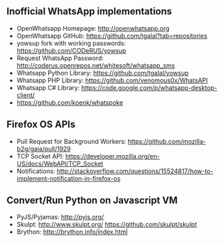Inofficial WhatsApp implementations
-----------------------------------
* OpenWhatsapp Homepage: http://openwhatsapp.org
* OpenWhatsapp GitHub: https://github.com/tgalal?tab=repositories
* yowsup fork with working passwords: https://github.com/CODeRUS/yowsup
* Request WhatsApp Password: http://coderus.openrepos.net/whitesoft/whatsapp_sms
* Whatsapp Python Library: https://github.com/tgalal/yowsup
* Whatsapp PHP Library: https://github.com/venomous0x/WhatsAPI
* Whatsapp C# Library: https://code.google.com/p/whatsapp-desktop-client/
* https://github.com/koenk/whatspoke

Firefox OS APIs
---------------
* Pull Request for Background Workers: https://github.com/mozilla-b2g/gaia/pull/1929
* TCP Socket API: https://developer.mozilla.org/en-US/docs/WebAPI/TCP_Socket
* Notifications: http://stackoverflow.com/questions/15524817/how-to-implement-notification-in-firefox-os

Convert/Run Python on Javascript VM
-----------------------------------
* PyJS/Pyjamas: http://pyjs.org/
* Skulpt: http://www.skulpt.org/ https://github.com/skulpt/skulpt
* Brython: http://brython.info/index.html
